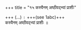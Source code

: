 +++
title = "१५ कस्यैनम् अष्ठीवद्भ्यां प्राशीः"

+++
(…) । +++(see 1abc)+++  
कस्यैनम् अष्ठीवद्भ्यां प्राशीः ॥